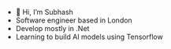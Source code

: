 - 👋 Hi, I’m Subhash
- Software engineer based in London
- Develop mostly in .Net
- Learning to build AI models using Tensorflow
